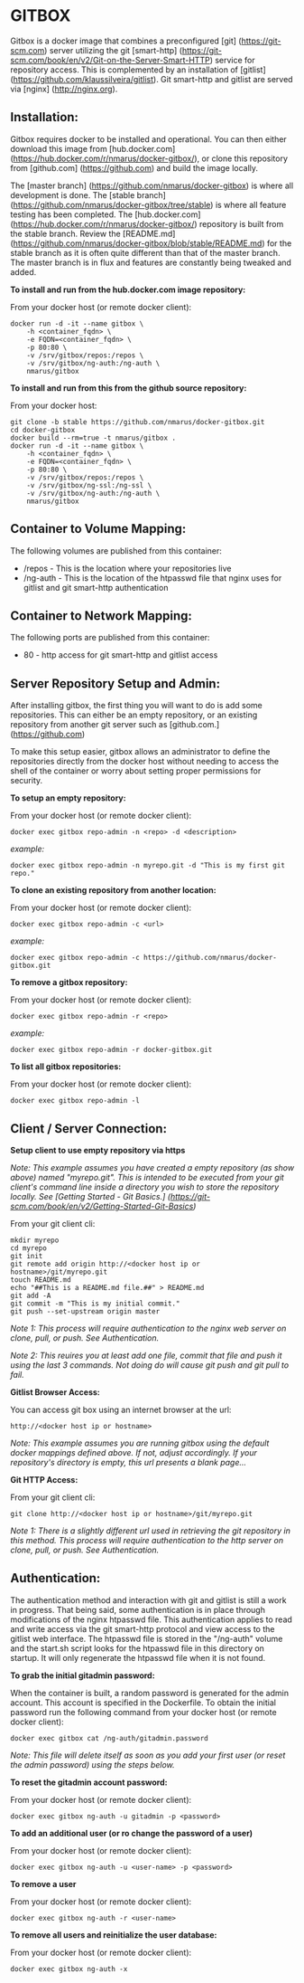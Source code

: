 GITBOX
======
Gitbox is a docker image that combines a preconfigured [git] (https://git-scm.com) server utilizing the git [smart-http] (https://git-scm.com/book/en/v2/Git-on-the-Server-Smart-HTTP) service for repository access. This is complemented by an installation of [gitlist] (https://github.com/klaussilveira/gitlist). Git smart-http and gitlist are served via [nginx] (http://nginx.org). 

Installation:
-------------

Gitbox requires docker to be installed and operational. You can then either download this image from [hub.docker.com] (https://hub.docker.com/r/nmarus/docker-gitbox/), or clone this repository from [github.com] (https://github.com) and build the image locally. 

The [master branch] (https://github.com/nmarus/docker-gitbox) is where all development is done. The [stable branch] (https://github.com/nmarus/docker-gitbox/tree/stable) is where all feature testing has been completed. The [hub.docker.com] (https://hub.docker.com/r/nmarus/docker-gitbox/) repository is built from the stable branch. Review the [README.md] (https://github.com/nmarus/docker-gitbox/blob/stable/README.md) for the stable branch as it is often quite different than that of the master branch. The master branch is in flux and features are constantly being tweaked and added.

**To install and run from the hub.docker.com image repository:**

From your docker host (or remote docker client):

	docker run -d -it --name gitbox \
		-h <container_fqdn> \
		-e FQDN=<container_fqdn> \
		-p 80:80 \
		-v /srv/gitbox/repos:/repos \
		-v /srv/gitbox/ng-auth:/ng-auth \
		nmarus/gitbox
    
**To install and run from this from the github source repository:**

From your docker host:

	git clone -b stable https://github.com/nmarus/docker-gitbox.git
	cd docker-gitbox
	docker build --rm=true -t nmarus/gitbox .
	docker run -d -it --name gitbox \
		-h <container_fqdn> \
		-e FQDN=<container_fqdn> \
		-p 80:80 \
		-v /srv/gitbox/repos:/repos \
		-v /srv/gitbox/ng-ssl:/ng-ssl \
		-v /srv/gitbox/ng-auth:/ng-auth \
		nmarus/gitbox

Container to Volume Mapping:
----------------------------
The following volumes are published from this container:

* /repos - This is the location where your repositories live
* /ng-auth - This is the location of the htpasswd file that nginx uses for gitlist and git smart-http authentication

Container to Network Mapping:
-----------------------------
The following ports are published from this container:

* 80 - http access for git smart-http and gitlist access

Server Repository Setup and Admin:
----------------------------------
After installing gitbox, the first thing you will want to do is add some repositories. This can either be an empty repository, or an existing repository from another git server such as [github.com.] (https://github.com)

To make this setup easier, gitbox allows an administrator to define the repositories directly from the docker host without needing to access the shell of the container or worry about setting proper permissions for security.

**To setup an empty repository:**

From your docker host (or remote docker client):

	docker exec gitbox repo-admin -n <repo> -d <description>

*example:*

	docker exec gitbox repo-admin -n myrepo.git -d "This is my first git repo."

**To clone an existing repository from another location:**

From your docker host (or remote docker client):

	docker exec gitbox repo-admin -c <url>
    
*example:*

	docker exec gitbox repo-admin -c https://github.com/nmarus/docker-gitbox.git

**To remove a gitbox repository:**

From your docker host (or remote docker client):

	docker exec gitbox repo-admin -r <repo>

*example:*

	docker exec gitbox repo-admin -r docker-gitbox.git

**To list all gitbox repositories:**

From your docker host (or remote docker client):

	docker exec gitbox repo-admin -l


Client / Server Connection:
---------------------------
**Setup client to use empty repository via https**

*Note: This example assumes you have created a empty repository (as show above) named "myrepo.git". This is intended to be executed from your git client's command line inside a directory you wish to store the repository locally. See [Getting Started - Git Basics.] (https://git-scm.com/book/en/v2/Getting-Started-Git-Basics)*

From your git client cli:

	mkdir myrepo
	cd myrepo
	git init
	git remote add origin http://<docker host ip or hostname>/git/myrepo.git
	touch README.md
	echo "##This is a README.md file.##" > README.md
	git add -A 
	git commit -m "This is my initial commit."
	git push --set-upstream origin master

*Note 1: This process will require authentication to the nginx web server on clone, pull, or push. See Authentication.*

*Note 2: This reuires you at least add one file, commit that file and push it using the last 3 commands. Not doing do will cause git push and git pull to fail.*

**Gitlist Browser Access:**

You can access git box using an internet browser at the url: 

	http://<docker host ip or hostname>

*Note: This example assumes you are running gitbox using the default docker mappings defined above. If not, adjust accordingly. If your repository's directory is empty, this url presents a blank page...*

**Git HTTP Access:**

From your git client cli:

	git clone http://<docker host ip or hostname>/git/myrepo.git

*Note 1: There is a slightly different url used in retrieving the git repository in this method. This process will require authentication to the http server on clone, pull, or push. See Authentication.*

Authentication:
---------------
The authentication method and interaction with git and gitlist is still a work in progress. That being said, some authentication is in place through modifications of the nginx htpasswd file. This authentication applies to read and write access via the git smart-http protocol and view access to the gitlist web interface. The htpasswd file is stored in the "/ng-auth" volume and the start.sh script looks for the htpasswd file in this directory on startup. It will only regenerate the htpasswd file when it is not found. 

**To grab the initial gitadmin password:**

When the container is built, a random password is generated for the admin account. This account is specified in the Dockerfile. To obtain the initial password run the following command from your docker host (or remote docker client):

	docker exec gitbox cat /ng-auth/gitadmin.password

*Note: This file will delete itself as soon as you add your first user (or reset the admin password) using the steps below.*

**To reset the gitadmin account password:**

From your docker host (or remote docker client):

	docker exec gitbox ng-auth -u gitadmin -p <password>

**To add an additional user (or ro change the password of a user)**

From your docker host (or remote docker client):

	docker exec gitbox ng-auth -u <user-name> -p <password>

**To remove a user**

From your docker host (or remote docker client):

	docker exec gitbox ng-auth -r <user-name> 

**To remove all users and reinitialize the user database:**

From your docker host (or remote docker client):

	docker exec gitbox ng-auth -x
	


